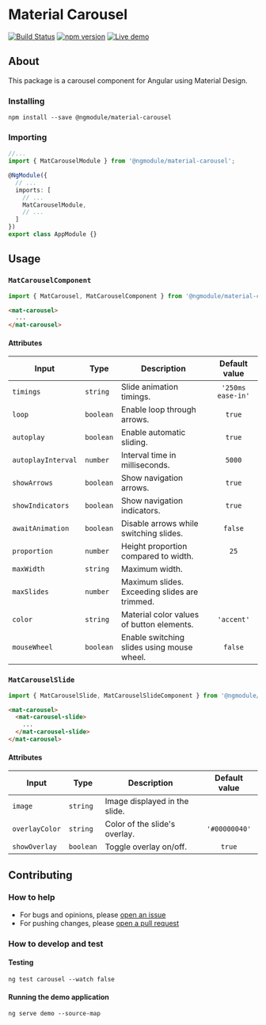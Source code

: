 # Material Carousel
[![Build Status](https://travis-ci.org/gbrlsnchs/material2-carousel.svg?branch=master)](https://travis-ci.org/gbrlsnchs/material2-carousel)
[![npm version](https://badge.fury.io/js/%40ngmodule%2Fmaterial-carousel.svg)](https://badge.fury.io/js/%40ngmodule%2Fmaterial-carousel)
[![Live demo](https://img.shields.io/badge/demo-page-blue.svg)](https://gbrlsnchs.github.io/material2-carousel/)

## About
This package is a carousel component for Angular using Material Design.

### Installing
`npm install --save @ngmodule/material-carousel`

### Importing
```typescript
//...
import { MatCarouselModule } from '@ngmodule/material-carousel';

@NgModule({
  // ...
  imports: [
    // ...
    MatCarouselModule,
    // ...
  ]
})
export class AppModule {}
```

## Usage
### `MatCarouselComponent`
```typescript
import { MatCarousel, MatCarouselComponent } from '@ngmodule/material-carousel';
```
```html
<mat-carousel>
  ...
</mat-carousel>
```
#### Attributes
| Input              |  Type     | Description                                   | Default value     |
| ------------------ | --------- | --------------------------------------------- | :---------------: |
| `timings`          | `string`  | Slide animation timings.                      | `'250ms ease-in'` |
| `loop`             | `boolean` | Enable loop through arrows.                   | `true`            |
| `autoplay`         | `boolean` | Enable automatic sliding.                     | `true`            |
| `autoplayInterval` | `number`  | Interval time in milliseconds.                | `5000`            |
| `showArrows`       | `boolean` | Show navigation arrows.                       | `true`            |
| `showIndicators`   | `boolean` | Show navigation indicators.                   | `true`            |
| `awaitAnimation`   | `boolean` | Disable arrows while switching slides.        | `false`           |
| `proportion`       | `number`  | Height proportion compared to width.          | `25`              |
| `maxWidth`         | `string`  | Maximum width.                                |                   |
| `maxSlides`        | `number`  | Maximum slides. Exceeding slides are trimmed. |                   |
| `color`            | `string`  | Material color values of button elements.     | `'accent'`        |
| `mouseWheel`       | `boolean` | Enable switching slides using mouse wheel.    | `false`           |

### `MatCarouselSlide`
```typescript
import { MatCarouselSlide, MatCarouselSlideComponent } from '@ngmodule/material-carousel';
```
```html
<mat-carousel>
  <mat-carousel-slide>
    ...
  </mat-carousel-slide>
</mat-carousel>
```
#### Attributes
| Input          | Type      | Description                   | Default value |
| -------------- | --------- | ----------------------------- | :-----------: |
| `image`        | `string`  | Image displayed in the slide. |               |
| `overlayColor` | `string`  | Color of the slide's overlay. | `'#00000040'` |
| `showOverlay`  | `boolean` | Toggle overlay on/off.        | `true`        |

## Contributing
### How to help
- For bugs and opinions, please [open an issue](https://github.com/gbrlsnchs/material2-carousel/issues/new)
- For pushing changes, please [open a pull request](https://github.com/gbrlsnchs/material2-carousel/compare)

### How to develop and test
#### Testing
`ng test carousel --watch false`
#### Running the demo application
`ng serve demo --source-map`
